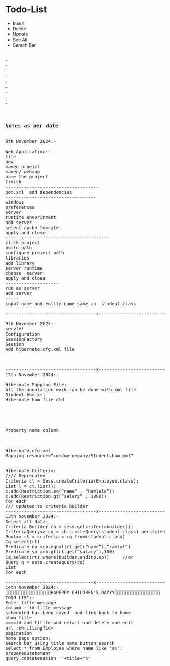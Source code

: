 <h1>Todo-List</h1>
<ul>
  <li>Insert</li>
  <li>Delete</li>
  <li>Update</li>
  <li>See All</li>
  <li>Serach Bar</li>
</ul>


<br>-<br>-<br>-<br>-<br>-<br>-<br>-<br>-<br>-<br>


<pre>
                             <h3>Notes as per date</h3>
8th November 2024:-

Web Application:-
file 
new 
maven proejct
maven/ webapp
name the project
finish
-----------------------------------
pom.xml  add dependencies
----------------------------------
windows
preferences
server
runtime envorinment
add server
select apche tomcate
apply and close
---------------------------------------
click project 
build path
configure project path
libraries
add library
server runtime
choose  server 
apply and close
--------------------
run as server
add server
-----
input name and entity name same in  student class

----------------------------------x---------------------------------x---------------------------------

9th November 2024:-
servlet
Configuration
SessionFactory
Session 
Add hibernate.cfg.xml file



----------------------------------x---------------------------------x---------------------------------
12th November 2024:-

Hibernate Mapping File:
All the annotation work can be done with xml file
Student.hbm.xml
Hibernate hbm file dtd
<hibernate-mapping>
<class name=”com.mycompany.Student” table=”stu”>
<id name - “roll” column=”rollno” >
<generator class= “native”></g>
</id>
Property name column
</class>
</hm>

Hibernate.cfg.xml
Mapping resource=”com/mycompany/Student.hbm.xml”


Hibernate Criteria:
//// Deprecated 
Criteria ct = Sess.createCriteria(Employee.class);
List<Employee> l = ct.list();
c.add(Restriction.eq(“name” , “Ramlala”))
c.add(Restriction.gt(“salary” , 1000))
For each 
/// updated to criteria Builder
----------------------------------x---------------------------------x---------------------------------
13th November 2024:-
Select all data:
Criteria Builder cb = sess.getcriteriabuilder();
CriteriaQuery<> cq = cb.createQuery(student.class) persistence
Root<> rt = criteria = cq.from(student.class)
Cq.select(rt)
Predicate np =cb.equal(rt.get(“name”),”ramlal”)
Predicate sp =cb.gt(rt.get(“salary”),100)
Cq.select(rt).where(builder.and(np,sp))     //or
Query q = sess.createquery(cq)
List 
For each

---------------------------------x---------------------------------x---------------------------------
14th November 2024:-
🥳🥳🥳🥳🥳🥳🥳🥳🥳🥳🥳🎉🎉🎉🎉🎉🎉HAPPPPY CHILDREN'S DAYYY🎉🎉🎉🎉🎉🎉🥳🥳🥳🥳🥳🥳🥳🥳🥳🥳🥳
TODO LIST:-
Enter title message
column - id title message
scheduled has been saved  and link back to home 
show title 
====id and tittle and detail and delete and edit
url rewritting?id=
pagination
home page option:
search bar using title name button search
select * from Employee where name like 's%';
preparedStatement 
query contatenation '"+title+"%'

  
</pre>

